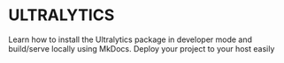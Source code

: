 # ULTRALYTICS
Learn how to install the Ultralytics package in developer mode and build/serve locally using MkDocs. Deploy your project to your host easily

